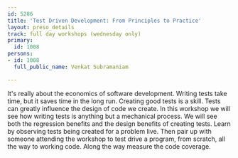 ```yaml
---
id: 5286
title: 'Test Driven Development: From Principles to Practice'
layout: preso_details
track: full day workshops (wednesday only)
primary:
  id: 1008
persons:
- id: 1008
  full_public_name: Venkat Subramaniam

---
```

It's really about the economics of software development. Writing tests take time, but it saves time in the long run. Creating good tests is a skill. Tests can greatly influence the design of code we create. In this workshop we will see how writing tests is anything but a mechanical process. We will see both the regression benefits and the design benefits of creating tests. Learn by observing tests being created for a problem live. Then pair up with someone attending the workshop to test drive a program, from scratch, all the way to working code. Along the way measure the code coverage.
